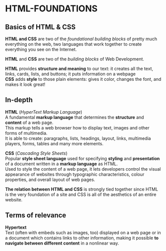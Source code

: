 # HTML-FOUNDATIONS

## Basics of HTML & CSS

**HTML and CSS** are two of the *foundational building blocks* of pretty much everything on the web, two languages that work together to create everything you see on the Internet.

**HTML** and **CSS** are two of the *building blocks* of Web Development.

**HTML** provides **structure and meaning** to our text: it creates all the text, links, cards, lists, and buttons; it puts information on a webpage<br>
**CSS** adds **style** to those plain elements: gives it color, changes the font, and makes it look great!


## In-depth

**HTML** (*HyperText Markup Language*)<br>
A fundamental **markup language** that determines the **structure** and **content** of a web page.<br>
This markup tells a web browser how to display text, images and other forms of multimedia.<br>
It is able to create: paragraphs, lists, headings, layout, links, multimedia players, forms, tables and many more elements.

**CSS** (*Cascading Style Sheets*)<br>
Popular **style sheet language** used for specifying **styling** and **presentation** of a document written in a **markup language** as HTML.<br>
Used to style the content of a web page, it lets developers control the visual appearance of websites through typographic characteristics, colour properties, and overall layout of web pages.

**The relation between HTML and CSS** is strongly tied together since HTML is the very foundation of a site and CSS is all of the aesthetics of an entire website.


## Terms of relevance

**Hypertext**<br>
Text (often with embeds such as images, too) displayed on a web page or in a document which contains links to other information, making it possible **to navigate between different content** in a nonlinear way.<br>
